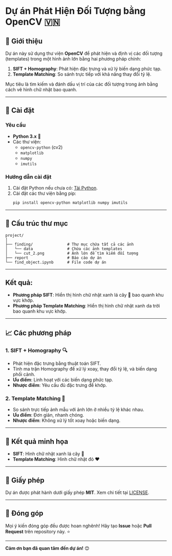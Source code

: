 # Dự án Phát Hiện Đối Tượng bằng OpenCV 🇻🇳

## 📖 Giới thiệu

Dự án này sử dụng thư viện **OpenCV** để phát hiện và định vị các đối tượng (templates) trong một hình ảnh lớn bằng hai phương pháp chính:

1. **SIFT + Homography**: Phát hiện đặc trưng và xử lý biến dạng phức tạp.
2. **Template Matching**: So sánh trực tiếp với khả năng thay đổi tỷ lệ.

Mục tiêu là tìm kiếm và đánh dấu vị trí của các đối tượng trong ảnh bằng cách vẽ hình chữ nhật bao quanh.

---

## 🚀 Cài đặt

### Yêu cầu

- **Python 3.x** 🐍
- Các thư viện:
  - `opencv-python` (cv2)
  - `matplotlib`
  - `numpy`
  - `imutils`

### Hướng dẫn cài đặt

1. Cài đặt Python nếu chưa có: [Tải Python](https://www.python.org/downloads/).
2. Cài đặt các thư viện bằng pip:
   ```bash
   pip install opencv-python matplotlib numpy imutils
   ```

---

## 📂 Cấu trúc thư mục

```
project/
│
├── finding/               # Thư mục chứa tất cả các ảnh
│   └── data               # Chứa các ảnh templates
│   └── cut_2.png          # Ảnh lớn để tìm kiếm đối tượng
├── report                 # Báo cáo dự án
└── find_object.ipynb      # File code dự án
```

---

## Kết quả:

- **Phương pháp SIFT**: Hiển thị hình chữ nhật xanh lá cây 🌿 bao quanh khu vực khớp.
- **Phương pháp Template Matching**: Hiển thị hình chữ nhật xanh da trời bao quanh khu vực khớp.

---

## 📈 Các phương pháp

### 1. SIFT + Homography 🔍

- Phát hiện đặc trưng bằng thuật toán SIFT.
- Tính ma trận Homography để xử lý xoay, thay đổi tỷ lệ, và biến dạng phối cảnh.
- **Ưu điểm**: Linh hoạt với các biến dạng phức tạp.
- **Nhược điểm**: Yêu cầu đủ đặc trưng để khớp.

### 2. Template Matching 📏

- So sánh trực tiếp ảnh mẫu với ảnh lớn ở nhiều tỷ lệ khác nhau.
- **Ưu điểm**: Đơn giản, nhanh chóng.
- **Nhược điểm**: Không xử lý tốt xoay hoặc biến dạng.

---

## 🎨 Kết quả minh họa

- **SIFT**: Hình chữ nhật xanh lá cây 🌿
- **Template Matching**: Hình chữ nhật đỏ ❤️

---

## 📜 Giấy phép

Dự án được phát hành dưới giấy phép **MIT**. Xem chi tiết tại [LICENSE](LICENSE).

---

## 🤝 Đóng góp

Mọi ý kiến đóng góp đều được hoan nghênh! Hãy tạo **Issue** hoặc **Pull Request** trên repository này. ⭐

---

**Cảm ơn bạn đã quan tâm đến dự án!** 😊
